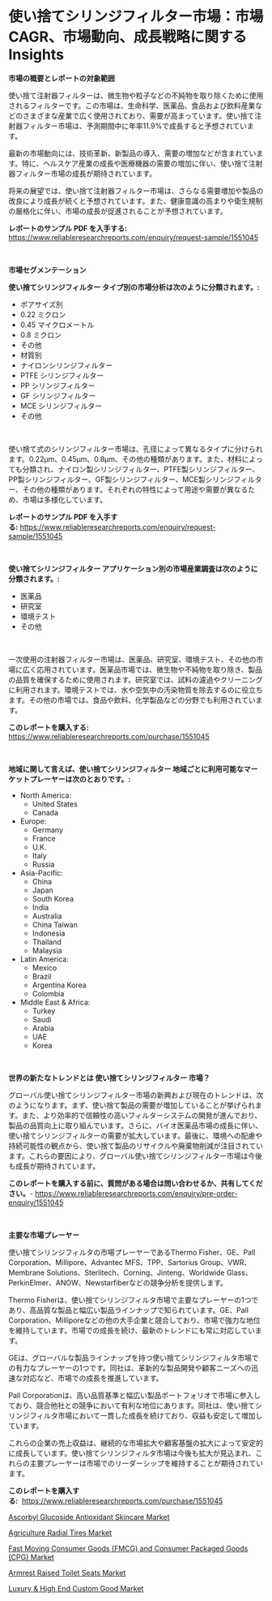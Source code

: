 <p><h1>使い捨てシリンジフィルター市場：市場CAGR、市場動向、成長戦略に関するInsights</h1></p><p><strong>市場の概要とレポートの対象範囲</strong></p>
<p><p>使い捨て注射器フィルターは、微生物や粒子などの不純物を取り除くために使用されるフィルターです。この市場は、生命科学、医薬品、食品および飲料産業などのさまざまな産業で広く使用されており、需要が高まっています。使い捨て注射器フィルター市場は、予測期間中に年率11.9%で成長すると予想されています。</p><p>最新の市場動向には、技術革新、新製品の導入、需要の増加などが含まれています。特に、ヘルスケア産業の成長や医療機器の需要の増加に伴い、使い捨て注射器フィルター市場の成長が期待されています。</p><p>将来の展望では、使い捨て注射器フィルター市場は、さらなる需要増加や製品の改良により成長が続くと予想されています。また、健康意識の高まりや衛生規制の厳格化に伴い、市場の成長が促進されることが予想されています。</p></p>
<p><strong>レポートのサンプル PDF を入手する:</strong> <a href="https://www.reliableresearchreports.com/enquiry/request-sample/1551045">https://www.reliableresearchreports.com/enquiry/request-sample/1551045</a></p>
<p>&nbsp;</p>
<p><strong>市場セグメンテーション</strong></p>
<p><strong>使い捨てシリンジフィルター タイプ別の市場分析は次のように分類されます。:</strong></p>
<p><ul><li>ポアサイズ別</li><li>0.22 ミクロン</li><li>0.45 マイクロメートル</li><li>0.8 ミクロン</li><li>その他</li><li>材質別</li><li>ナイロンシリンジフィルター</li><li>PTFE シリンジフィルター</li><li>PP シリンジフィルター</li><li>GF シリンジフィルター</li><li>MCE シリンジフィルター</li><li>その他</li></ul></p>
<p>&nbsp;</p>
<p><p>使い捨て式のシリンジフィルター市場は、孔径によって異なるタイプに分けられます。0.22μm、0.45μm、0.8μm、その他の種類があります。また、材料によっても分類され、ナイロン製シリンジフィルター、PTFE製シリンジフィルター、PP製シリンジフィルター、GF製シリンジフィルター、MCE製シリンジフィルター、その他の種類があります。それぞれの特性によって用途や需要が異なるため、市場は多様化しています。</p></p>
<p><strong>レポートのサンプル PDF を入手する:</strong>&nbsp;<a href="https://www.reliableresearchreports.com/enquiry/request-sample/1551045">https://www.reliableresearchreports.com/enquiry/request-sample/1551045</a></p>
<p>&nbsp;</p>
<p><strong> 使い捨てシリンジフィルター アプリケーション別の市場産業調査は次のように分類されます。:</strong></p>
<p><ul><li>医薬品</li><li>研究室</li><li>環境テスト</li><li>その他</li></ul></p>
<p>&nbsp;</p>
<p><p>一次使用の注射器フィルター市場は、医薬品、研究室、環境テスト、その他の市場に広く応用されています。医薬品市場では、微生物や不純物を取り除き、製品の品質を確保するために使用されます。研究室では、試料の濾過やクリーニングに利用されます。環境テストでは、水や空気中の汚染物質を除去するのに役立ちます。その他の市場では、食品や飲料、化学製品などの分野でも利用されています。</p></p>
<p><strong>このレポートを購入する:</strong>&nbsp; <a href="https://www.reliableresearchreports.com/purchase/1551045">https://www.reliableresearchreports.com/purchase/1551045</a></p>
<p>&nbsp;</p>
<p><strong>地域に関して言えば、使い捨てシリンジフィルター 地域ごとに利用可能なマーケットプレーヤーは次のとおりです。:</strong></p>
<p><ul>
    <li>
        North America:
        <ul>
            <li>United States</li>
            <li>Canada</li>
        </ul>
    </li>
    <li>
        Europe:
        <ul>
            <li>Germany</li>
            <li>France</li>
            <li>U.K.</li>
            <li>Italy</li>
            <li>Russia</li>
        </ul>
    </li>
    <li>
        Asia-Pacific:
        <ul>
            <li>China</li>
            <li>Japan</li>
            <li>South Korea</li>
            <li>India</li>
            <li>Australia</li>
            <li>China Taiwan</li>
            <li>Indonesia</li>
            <li>Thailand</li>
            <li>Malaysia</li>
        </ul>
    </li>
    <li>
        Latin America:
        <ul>
            <li>Mexico</li>
            <li>Brazil</li>
            <li>Argentina Korea</li>
            <li>Colombia</li>
        </ul>
    </li>
    <li>
        Middle East & Africa:
        <ul>
            <li>Turkey</li>
            <li>Saudi</li>
            <li>Arabia</li>
            <li>UAE</li>
            <li>Korea</li>
        </ul>
    </li>
    </ul></p>
<p>&nbsp;</p>
<p><strong>世界の新たなトレンドとは 使い捨てシリンジフィルター 市場？</strong></p>
<p><p>グローバル使い捨てシリンジフィルター市場の新興および現在のトレンドは、次のようになります。まず、使い捨て製品の需要が増加していることが挙げられます。また、より効率的で信頼性の高いフィルターシステムの開発が進んでおり、製品の品質向上に取り組んでいます。さらに、バイオ医薬品市場の成長に伴い、使い捨てシリンジフィルターの需要が拡大しています。最後に、環境への配慮や持続可能性の観点から、使い捨て製品のリサイクルや廃棄物削減が注目されています。これらの要因により、グローバル使い捨てシリンジフィルター市場は今後も成長が期待されています。</p></p>
<p><strong>このレポートを購入する前に、質問がある場合は問い合わせるか、共有してください。</strong>- <a href="https://www.reliableresearchreports.com/enquiry/pre-order-enquiry/1551045">https://www.reliableresearchreports.com/enquiry/pre-order-enquiry/1551045</a></p>
<p>&nbsp;</p>
<p><strong>主要な市場プレーヤー</strong></p>
<p><p>使い捨てシリンジフィルタの市場プレーヤーであるThermo Fisher、GE、Pall Corporation、Millipore、Advantec MFS、TPP、Sartorius Group、VWR、Membrane Solutions、Sterlitech、Corning、Jinteng、Worldwide Glass、PerkinElmer、ANOW、Newstarfiberなどの競争分析を提供します。 </p><p>Thermo Fisherは、使い捨てシリンジフィルタ市場で主要なプレーヤーの1つであり、高品質な製品と幅広い製品ラインナップで知られています。GE、Pall Corporation、Milliporeなどの他の大手企業と競合しており、市場で強力な地位を維持しています。市場での成長を続け、最新のトレンドにも常に対応しています。</p><p>GEは、グローバルな製品ラインナップを持つ使い捨てシリンジフィルタ市場での有力なプレーヤーの1つです。同社は、革新的な製品開発や顧客ニーズへの迅速な対応など、市場での成長を推進しています。</p><p>Pall Corporationは、高い品質基準と幅広い製品ポートフォリオで市場に参入しており、競合他社との競争において有利な地位にあります。同社は、使い捨てシリンジフィルタ市場において一貫した成長を続けており、収益も安定して増加しています。</p><p>これらの企業の売上収益は、継続的な市場拡大や顧客基盤の拡大によって安定的に成長しています。使い捨てシリンジフィルタ市場は今後も拡大が見込まれ、これらの主要プレーヤーは市場でのリーダーシップを維持することが期待されています。</p></p>
<p><strong>このレポートを購入する:</strong>&nbsp;&nbsp;<a href="https://www.reliableresearchreports.com/purchase/1551045">https://www.reliableresearchreports.com/purchase/1551045</a></p>
<p><p><a href="https://issuu.com/reportprime-2/docs/ascorbyl-glucoside-antioxidant-skincare-market-siz">Ascorbyl Glucoside Antioxidant Skincare Market</a></p><p><a href="https://military-diascia-e68.notion.site/Agriculture-Radial-Tires-Market-Research-Report-Provides-thorough-Industry-Overview-which-offers-an-dd0ad4648aae4184876a53e447eca36d">Agriculture Radial Tires Market</a></p><p><a href="https://github.com/edytherolanlouisejk1miz0wig/Market-Research-Report-List-1/blob/main/fast-moving-consumer-goods-fmcg-and-consumer-packaged-goods-cpg-market.md">Fast Moving Consumer Goods (FMCG) and Consumer Packaged Goods (CPG) Market</a></p><p><a href="https://issuu.com/reportprime-2/docs/armrest-raised-toilet-seats-market-size-2030.pptx">Armrest Raised Toilet Seats Market</a></p><p><a href="https://github.com/RoccoManning/Market-Research-Report-List-4/blob/main/luxury-high-end-custom-good-market.md">Luxury & High End Custom Good Market</a></p></p>